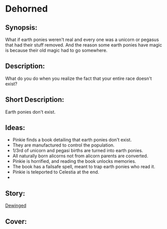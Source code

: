 # Dehorned

## Synopsis:
What if earth ponies weren't real and every one was a unicorn or pegasus that had their stuff removed. And the reason some earth ponies have magic is because their old magic had to go somewhere.

## Description:
What do you do when you realize the fact that your entire race doesn't exist?

## Short Description:
Earth ponies don't exist.

## Ideas:
- Pinkie finds a book detailing that earth ponies don't exist.
- They are manufactured to control the population.
- 1/3rd of unicorn and pegasi births are turned into earth ponies.
- All naturally born alicorns not from alicorn parents are converted.
- Pinkie is horrified, and reading the book unlocks memories.
- The book has a failsafe spell, meant to trap earth ponies who read it.
- Pinkie is teleported to Celestia at the end.
- 

## Story:
[Dewinged](dewinged.md)

## Cover:
